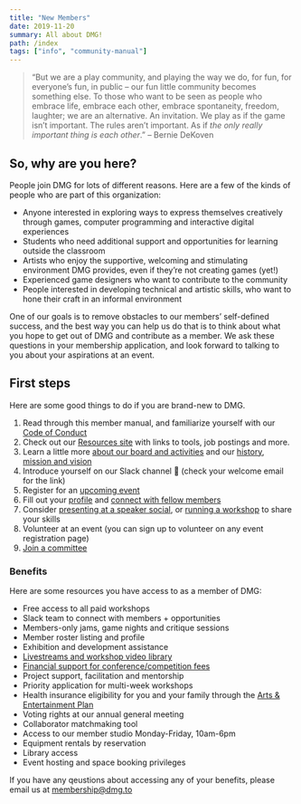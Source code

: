 ```yaml
---
title: "New Members"
date: 2019-11-20
summary: All about DMG!
path: /index
tags: ["info", "community-manual"]
---
```


> “But we are a play community, and playing the way we do, for fun, for everyone’s fun, in public – our fun little community becomes something else. To those who want to be seen as people who embrace life, embrace each other, embrace spontaneity, freedom, laughter; we are an alternative. An invitation. We play as if the game isn’t important. The rules aren’t important. As if _the only really important thing is each other_.” – Bernie DeKoven

## So, why are you here?

People join DMG for lots of different reasons. Here are a few of the kinds of people who are part of this organization:

- Anyone interested in exploring ways to express themselves creatively through games, computer programming and interactive digital experiences
- Students who need additional support and opportunities for learning outside the classroom
- Artists who enjoy the supportive, welcoming and stimulating environment DMG provides, even if they’re not creating games \(yet!\)
- Experienced game designers who want to contribute to the community
- People interested in developing technical and artistic skills, who want to hone their craft in an informal environment

One of our goals is to remove obstacles to our members’ self-defined success, and the best way you can help us do that is to think about what you hope to get out of DMG and contribute as a member. We ask these questions in your membership application, and look forward to talking to you about your aspirations at an event.

## First steps

Here are some good things to do if you are brand-new to DMG.

1. Read through this member manual, and familiarize yourself with our [Code of Conduct](https://manual.dmg.to/code-of-conduct)
2. Check out our [Resources site](https://resources.dmg.to) with links to tools, job postings and more.
3. Learn a little more [about our board and activities](https://dmg.to/about) and our [history, mission and vision](/manual/about-dmg/)
4. Introduce yourself on our Slack channel 👋 (check your welcome email for the link)
5. Register for an [upcoming event](https://dmg.to/events)
6. Fill out your [profile](https://dmg.to/members/profile/edit) and [connect with fellow members](https://dmg.to/members/social)
7. Consider [presenting at a speaker social](/manual/how-to-present-at-a-social/), or [running a workshop](https://dmg.to/applications/workshop-proposal) to share your skills
8. Volunteer at an event (you can sign up to volunteer on any event registration page)
9. [Join a committee](/tag/committees/)

### Benefits

Here are some resources you have access to as a member of DMG:

- Free access to all paid workshops
- Slack team to connect with members + opportunities
- Members-only jams, game nights and critique sessions
- Member roster listing and profile
- Exhibition and development assistance
- [Livestreams and workshop video library](https://dmg.to/members/bulletin)
- [Financial support for conference/competition fees](/manual/festival-fee-policy/)
- Project support, facilitation and mentorship
- Priority application for multi-week workshops
- Health insurance eligibility for you and your family through the [Arts & Entertainment Plan](https://www.aeplan.ca/guest)
- Voting rights at our annual general meeting
- Collaborator matchmaking tool
- Access to our member studio Monday-Friday, 10am-6pm
- Equipment rentals by reservation
- Library access
- Event hosting and space booking privileges

If you have any qeustions about accessing any of your benefits, please email us at [membership@dmg.to](mailto:membership@dmg.to)
